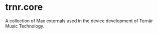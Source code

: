 # trnr.core

A collection of Max externals used in the device development of Ternär Music Technology.
